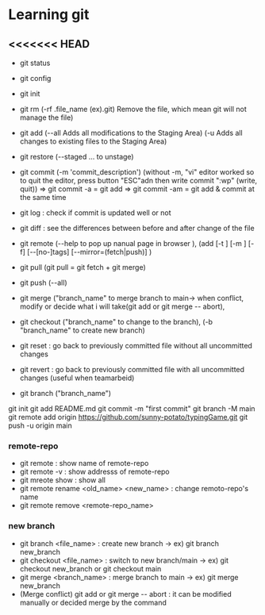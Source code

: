 # Learning git

## <<<<<<< HEAD

- git status
- git config
- git init
- git rm (-rf .file_name (ex).git) Remove the file, which mean git will not manage the file)
- git add (--all Adds all modifications to the Staging Area) (-u Adds all changes to existing files to the Staging Area)
- git restore (--staged <file>... to unstage)
- git commit (-m 'commit_description') (without -m, "vi" editor worked so to quit the editor, press button "ESC"adn then write commit ":wp" (write, quit))
  => git commit -a = git add
  => git commit -am = git add & commit at the same time
- git log : check if commit is updated well or not
- git diff : see the differences between before and after change of the file
- git remote (--help to pop up nanual page in browser ), (add [-t <branch>] [-m <master>] [-f] [--[no-]tags] [--mirror=(fetch|push)] <name> <url>)
- git pull (git pull = git fetch + git merge)
- git push (--all)
- git merge ("branch_name" to merge branch to main-> when conflict, modify or decide what i will take(git add or git merge -- abort),
- git checkout ("branch_name" to change to the branch), (-b "branch_name" to create new branch)

- git reset : go back to previously committed file without all uncommitted changes
- git revert : go back to previously committed file with all uncommitted changes (useful when teamarbeid)
- git branch ("branch_name")

git init
git add README.md
git commit -m "first commit"
git branch -M main
git remote add origin https://github.com/sunny-potato/typingGame.git
git push -u origin main

### remote-repo

- git remote : show name of remote-repo
- git remote -v : show addresss of remote-repo
- git mreote show : show all
- git remote rename <old_name> <new_name> : change remoto-repo's name
- git remote remove <remote-repo_name>

### new branch

- git branch <file_name> : create new branch -> ex) git branch new_branch
- git checkout <file_name> : switch to new branch/main -> ex) git checkout new_branch or git checkout main
- git merge <branch_name> : merge branch to main -> ex) git merge new_branch
- (Merge conflict) git add or git merge -- abort : it can be modified manually or decided merge by the command
